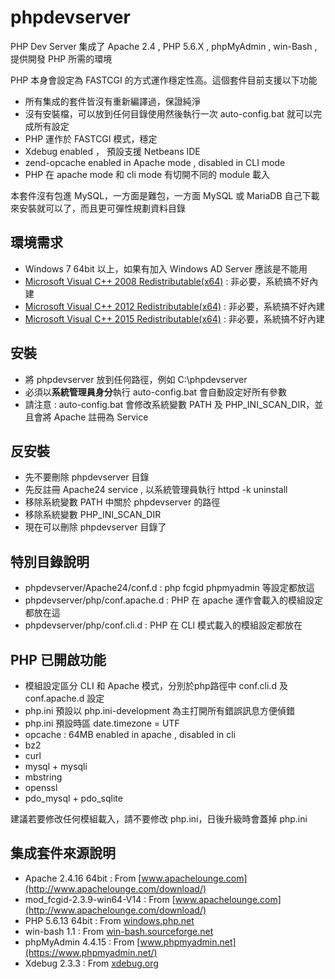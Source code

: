 phpdevserver
============

PHP Dev Server 集成了 Apache 2.4 , PHP 5.6.X , phpMyAdmin , win-Bash , 提供開發 PHP 所需的環境

PHP 本身會設定為 FASTCGI 的方式運作穩定性高。這個套件目前支援以下功能

- 所有集成的套件皆沒有重新編譯過，保證純淨
- 沒有安裝檔，可以放到任何目錄使用然後執行一次 auto-config.bat 就可以完成所有設定
- PHP 運作於 FASTCGI 模式，穩定
- Xdebug enabled ， 預設支援 Netbeans IDE
- zend-opcache enabled in Apache mode , disabled in CLI mode
- PHP 在 apache mode 和 cli mode 有切開不同的 module 載入

本套件沒有包進 MySQL，一方面是難包，一方面 MySQL 或 MariaDB 自己下載來安裝就可以了，而且更可彈性規劃資料目錄

## 環境需求 ##

- Windows 7 64bit 以上，如果有加入 Windows AD Server 應該是不能用
- [Microsoft Visual C++ 2008 Redistributable(x64)](http://https://www.microsoft.com/zh-tw/download/details.aspx?id=2092) : 非必要，系統搞不好內建
- [Microsoft Visual C++ 2012 Redistributable(x64)](https://www.microsoft.com/zh-TW/download/details.aspx?id=30679) : 非必要，系統搞不好內建
- [Microsoft Visual C++ 2015 Redistributable(x64)](https://www.microsoft.com/en-us/download/details.aspx?id=48145) : 非必要，系統搞不好內建

## 安裝 ##

- 將 phpdevserver 放到任何路徑，例如 C:\phpdevserver
- 必須以**系統管理員身分**執行 auto-config.bat 會自動設定好所有參數
- 請注意 : auto-config.bat 會修改系統變數 PATH 及 PHP_INI_SCAN_DIR，並且會將 Apache 註冊為 Service


## 反安裝 ##

- 先不要刪除 phpdevserver 目錄
- 先反註冊 Apache24 service , 以系統管理員執行 httpd -k uninstall
- 移除系統變數 PATH 中關於 phpdevserver 的路徑
- 移除系統變數 PHP_INI_SCAN_DIR
- 現在可以刪除 phpdevserver 目錄了

## 特別目錄說明 ##

- phpdevserver/Apache24/conf.d : php fcgid phpmyadmin 等設定都放這
- phpdevserver/php/conf.apache.d : PHP 在 apache 運作會載入的模組設定都放在這
- phpdevserver/php/conf.cli.d : PHP 在 CLI 模式載入的模組設定都放在

## PHP 已開啟功能 ##

- 模組設定區分 CLI 和 Apache 模式，分別於php路徑中 conf.cli.d 及 conf.apache.d 設定
- php.ini 預設以 php.ini-development 為主打開所有錯誤訊息方便偵錯
- php.ini 預設時區 date.timezone = UTF
- opcache : 64MB enabled in apache , disabled in cli
- bz2
- curl
- mysql + mysqli
- mbstring
- openssl
- pdo_mysql + pdo_sqlite

建議若要修改任何模組載入，請不要修改 php.ini，日後升級時會蓋掉 php.ini

## 集成套件來源說明 ##

- Apache 2.4.16 64bit : From [www.apachelounge.com](http://www.apachelounge.com/download/)
- mod_fcgid-2.3.9-win64-V14 : From [www.apachelounge.com](http://www.apachelounge.com/download/)
- PHP 5.6.13 64bit : From [windows.php.net](http://windows.php.net/download/)
- win-bash 1.1 : From [win-bash.sourceforge.net](http://win-bash.sourceforge.net/)
- phpMyAdmin 4.4.15 : From [www.phpmyadmin.net](https://www.phpmyadmin.net/)
- Xdebug 2.3.3 : From [xdebug.org](http://xdebug.org/)
